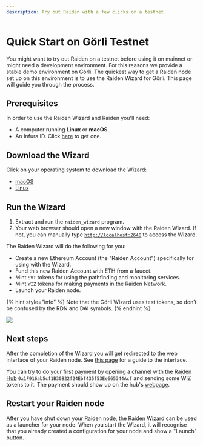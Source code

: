 ```yaml
---
description: Try out Raiden with a few clicks on a testnet.
---
```


# Quick Start on Görli Testnet

You might want to try out Raiden on a testnet before using it on mainnet or might need a development environment. For this reasons we provide a stable demo environment on Görli. The quickest way to get a Raiden node set up on this environment is to use the Raiden Wizard for Görli. This page will guide you through the process.

## Prerequisites <a id="prerequisites"></a>

In order to use the Raiden Wizard and Raiden you'll need:

* A computer running **Linux** or **macOS**.
* An Infura ID. Click [here](../installation/quick-start/infura-quick-start.md) to get one.

## Download the Wizard

Click on your operating system to download the Wizard:

* [macOS](https://github.com/raiden-network/raiden-wizard/releases/download/v1.1.0/raiden_wizard_goerli_macOS-1.1.0.tar.gz)
* [Linux](https://github.com/raiden-network/raiden-wizard/releases/download/v1.1.0/raiden_wizard_goerli_linux-1.1.0.tar.gz)

## Run the Wizard

1. Extract and run the `raiden_wizard` program.
2. Your web browser should open a new window with the Raiden Wizard. If not, you can manually type [`http://localhost:2640`](http://localhost:2640) to access the Wizard.

The Raiden Wizard will do the following for you:

* Create a new Ethereum Account \(the "Raiden Account"\) specifically for using with the Wizard.
* Fund this new Raiden Account with ETH from a faucet.
* Mint `SVT` tokens for using the pathfinding and monitoring services.
* Mint `WIZ` tokens for making payments in the Raiden Network.
* Launch your Raiden node.

{% hint style="info" %}
Note that the Görli Wizard uses test tokens, so don’t be confused by the RDN and DAI symbols.
{% endhint %}

![](../.gitbook/assets/wizard_goerli.gif)

## Next steps

After the completion of the Wizard you will get redirected to the web interface of your Raiden node. See [this page](../the-raiden-web-interface/screens.md) for a guide to the interface.

You can try to do your first payment by opening a channel with the [Raiden Hub](https://hub.raiden.network/) `0x1F916ab5cf1B30B22f24Ebf435f53Ee665344Acf` and sending some WIZ tokens to it. The payment should show up on the hub's [webpage](https://hub.raiden.network).

## Restart your Raiden node

After you have shut down your Raiden node, the Raiden Wizard can be used as a launcher for your node. When you start the Wizard, it will recognise that you already created a configuration for your node and show a "Launch" button.

